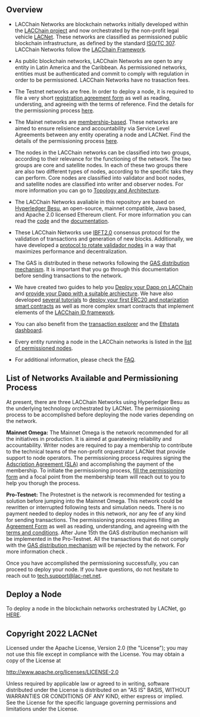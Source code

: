 ## Overview

* LACChain Networks are blockchain networks initially developed within the [LACChain project](https://www.lacchain.net/home) and now orchestrated by the non-profit legal vehicle [LACNet](https://lacnet.lacchain.net/). These networks are classified as permissioned public blockchain infrastructure, as defined by the standard [ISO/TC 307](https://www.iso.org/committee/6266604.html). LACChain Networks follow the [LACChain Framework](https://publications.iadb.org/en/lacchain-framework-permissioned-public-blockchain-networks-blockchain-technology-blockchain).

* As public blockchain networks, LACChain Networks are open to any entity in Latin America and the Caribbean. As permissioned networks, entities must be authenticated and commit to comply with regulation in order to be permissioned. LACChain Networks have no trasaction fees.

* The Testnet networks are free. In order to deploy a node, it is required to file a very short [registration agreement form](https://github.com/LACNetNetworks/besu-networks/blob/master/testnet/agreement_form/agreement_form.md) as well as reading, understing, and agreeing with the terms of reference. Find the details for the permissioning process [here](https://github.com/LACNetNetworks/besu-networks/blob/master/testnet/permissioning_process/permissioning_process_testnet.md). 

* The Mainet networks are [membership-based](https://lacnet.lacchain.net/contrata-tu-membresia/). These networks are aimed to ensure relisience and accountability via Service Level Agreements between any entity operating a node and LACNet. Find the details of the permissioning process [here](https://github.com/LACNetNetworks/besu-networks/blob/master/mainnet/permissioning_process/permissioning_process_mainnet.md).

* The nodes in the LACChain networks can be classified into two groups, according to their relevance for the functioning of the network. The two groups are core and satellite nodes. In each of these two groups there are also two different types of nodes, according to the specific taks they can perform. Core nodes are classified into validator and boot nodes, and satellite nodes are classified into writer and observer nodes. For more information you can go to [Topology and Architecture](https://github.com/LACNetNetworks/besu-networks/blob/master/docs/TOPOLOGY_AND_ARCHITECTURE.md).

* The LACChain Networks avaliable in this repository are based on [Hyperledger Besu](https://www.hyperledger.org/projects/besu), an open-source, mainnet compatible, Java based, and Apache 2.0 licensed Ethereum client. For more information you can read the [code](https://github.com/hyperledger/besu) and the [documentation](https://github.com/hyperledger/besu-docs).

* These LACChain Networks use [IBFT2.0](https://besu.hyperledger.org/en/stable/HowTo/Configure/Consensus-Protocols/IBFT/) consensus protocol for the validation of transactions and generation of new blocks. Additionally, we have developed a [protocol to rotate validador nodes](https://github.com/LACNetNetworks/rotation-validator) in a way that maximizes performance and decentralization.

* The GAS is distributed in these networks following the [GAS distribution mechanism](https://github.com/LACNetNetworks/gas-management). It is important that you go through this documentation before sending transactions to the network.

* We have created two guides to help you [Deploy your Dapp on LACChain](https://github.com/LACNetNetworks/besu-networks/blob/master/docs/DEPLOY_APPLICATIONS.md) and [provide your Dapp with a suitable archiecture](https://github.com/LACNetNetworks/besu-networks/blob/master/docs/DAPP_ARCHITECTURE.md). We have also developed [several tutorials](https://github.com/LACNetNetworks/gas-management/tree/master/docs/tutorial) to [deploy your first ERC20 and notarization smart contracts](https://github.com/LACNetNetworks/gas-management/blob/master/docs/tutorial/Deploy_SmartContract.md) as well as more complex smart contracts that implement elements of the [LACChain ID framework](https://publications.iadb.org/en/lacchain-framework-permissioned-public-blockchain-networks-blockchain-technology-blockchain).

* You can also benefit from the [transaction explorer](https://explorer.lac-net.net/) and the [Ethstats dashboard](https://dashboard.lac-net.net/).

* Every entity running a node in the LACChain networks is listed in the [list of permissioned nodes](https://github.com/lacchain/besu-network/blob/master/NODE_LIST.md).

* For additional information, please check the [FAQ](https://github.com/LACNetNetworks/besu-networks/blob/master/docs/FAQ.md).

## List of Networks Available and Permissioning Process

At present, there are three LACChain Networks using Hyperledger Besu as the underlying technology orchestrated by LACNet. The permissioning process to be accomplished before deploying the node varies depending on the network.

**Mainnet Omega:** The Mainnet Omega is the network recommended for all the initiatives in production. It is aimed at guarateeing reliability and accountability. Writer nodes are required to pay a membership to contribute to the technical teams of the non-profit orquestrator LACNet that provide support to node operators. The permissioning process requires signing the [Adscription Agreement (SLA)](https://github.com/LACNetNetworks/besu-networks/tree/master/mainnet/adcription_contracts) and accomplishing the payment of the membership. To initiate the permissioning process, [fill the permissioning form](https://lacnet.lacchain.net/lead-form-eng/) and a focal point from the membership team will reach out to you to help you thorugh the process. 

**Pro-Testnet:** The Protestnet is the network is recommended for testing a solution before jumping into the Mainnet Omega. This network could be rewritten or interrupted following tests and simulation needs. There is no payment needed to deploy nodes in this network, nor any fee of any kind for sending transactions. The permissioning process requires filling an [Agreement Form](https://lacnet.lacchain.net/wp-content/uploads/2022/03/LACChain-Node-Authorization-form.pdf) as well as reading, understanding, and agreeing with the [terms and conditions](https://github.com/LACNetNetworks/besu-networks/tree/master/terms_and_conditions_testnets). After June 15th the GAS distribution mechanism will be implemented in the Pro-Testnet. All the transactions that do not comply with the [GAS distribution mechanism](https://github.com/LACNetNetworks/gas-management) will be rejected by the network. For more information check []().

Once you have accomplished the permissioning successfully, you can proceed to deploy your node. If you have questions, do not hesitate to reach out to tech.support@lac-net.net.

## Deploy a Node

To deploy a node in the blockchain networks orchestrated by LACNet, go [HERE](https://github.com/LACNetNetworks/besu-networks/blob/master/DEPLOY_NODE.md). 

## Copyright 2022 LACNet

Licensed under the Apache License, Version 2.0 (the "License");
you may not use this file except in compliance with the License.
You may obtain a copy of the License at

http://www.apache.org/licenses/LICENSE-2.0

Unless required by applicable law or agreed to in writing, software
distributed under the License is distributed on an "AS IS" BASIS,
WITHOUT WARRANTIES OR CONDITIONS OF ANY KIND, either express or implied.
See the License for the specific language governing permissions and
limitations under the License.
